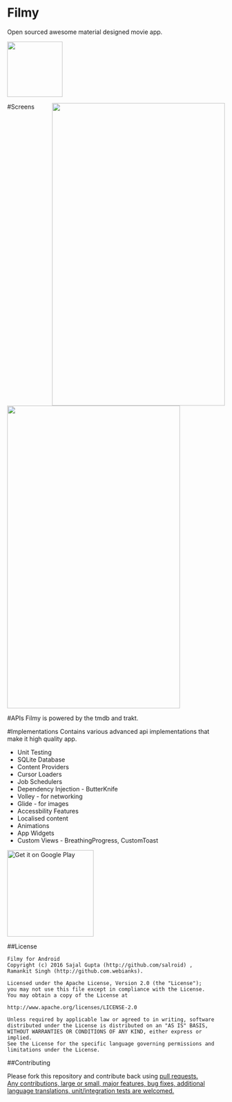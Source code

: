 # Filmy
Open sourced awesome material designed movie app.

<img src="http://www.webianks.com/filmy/launcher.png" height="128" width="128" >

#Screens
<img src="http://www.webianks.com/filmy/a.png" align="right" height="700" width="400" >
<img src="http://www.webianks.com/filmy/filmy.png"  height="700" width="400" >

#APIs
Filmy is powered by the tmdb and trakt.

#Implementations
Contains various advanced api implementations that make it high quality app.

<ul>
<li>Unit Testing</li>
<li>SQLite Database</li>
<li>Content Providers</li>
<li>Cursor Loaders</li>
<li>Job Schedulers</li>
<li>Dependency Injection - ButterKnife</li>
<li>Volley - for networking</li>
<li>Glide - for images</li>
<li>Accessbility Features</li>
<li>Localised content</li>
<li>Animations</li>
<li>App Widgets</li>
<li>Custom Views - BreathingProgress, CustomToast</li>
</ul>

<a href='https://play.google.com/store/apps/details?id=tech.salroid.filmy&utm_source=global_co&utm_medium=prtnr&utm_content=Mar2515&utm_campaign=PartBadge&pcampaignid=MKT-Other-global-all-co-prtnr-py-PartBadge-Mar2515-1'><img width="200px" alt='Get it on Google Play' src='https://play.google.com/intl/en_us/badges/images/generic/en_badge_web_generic.png'/></a>


##License

```
Filmy for Android
Copyright (c) 2016 Sajal Gupta (http://github.com/salroid) ,
Ramankit Singh (http://github.com.webianks).

Licensed under the Apache License, Version 2.0 (the "License");
you may not use this file except in compliance with the License.
You may obtain a copy of the License at

http://www.apache.org/licenses/LICENSE-2.0

Unless required by applicable law or agreed to in writing, software
distributed under the License is distributed on an "AS IS" BASIS,
WITHOUT WARRANTIES OR CONDITIONS OF ANY KIND, either express or implied.
See the License for the specific language governing permissions and
limitations under the License.
```
##Contributing

Please fork this repository and contribute back using <a href="https://github.com/salroid/Filmy/pulls">pull requests.<br>
Any contributions, large or small, major features, bug fixes, additional language translations, unit/integration tests are welcomed.
